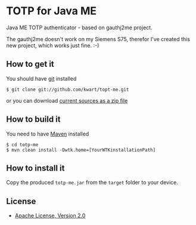 # TOTP for Java ME

Java ME TOTP authenticator - based on gauthj2me project. 

The gauthj2me doesn't work on my Siemens S75, therefor I've created this new project, which works just fine. :-)
 
## How to get it

You should have [git](http://git-scm.com/) installed

	$ git clone git://github.com/kwart/topt-me.git

or you can download [current sources as a zip file](https://github.com/kwart/totp-me/archive/master.zip)

## How to build it

You need to have [Maven](http://maven.apache.org/) installed

	$ cd totp-me
	$ mvn clean install -Dwtk.home=[YourWTKinstallationPath]

## How to install it

Copy the produced `totp-me.jar` from the `target` folder to your device.

## License

* [Apache License, Version 2.0](http://www.apache.org/licenses/LICENSE-2.0)